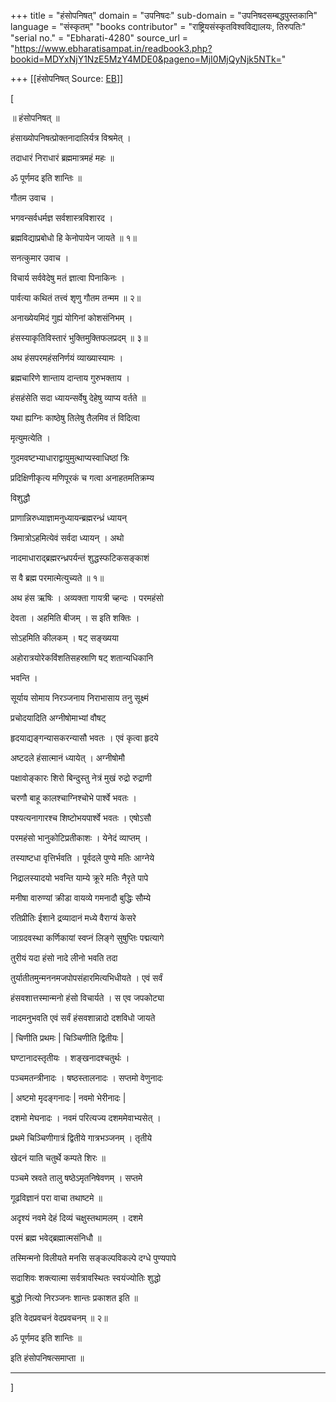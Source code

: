+++
title = "हंसोपनिषत्"
domain = "उपनिषदः"
sub-domain = "उपनिषदसम्बद्धपुस्तकानि"
language = "संस्कृतम्"
"books contributor" = "राष्ट्रियसंस्कृतविश्वविद्यालयः, तिरुपतिः"
"serial no." = "Ebharati-4280"
source_url = "https://www.ebharatisampat.in/readbook3.php?bookid=MDYxNjY1NzE5MzY4MDE0&pageno=MjI0MjQyNjk5NTk="

+++
[[हंसोपनिषत्	Source: [EB](https://www.ebharatisampat.in/readbook3.php?bookid=MDYxNjY1NzE5MzY4MDE0&pageno=MjI0MjQyNjk5NTk=)]]

\[





॥ हंसोपनिषत् ॥



हंसाख्योपनिषत्प्रोक्तनादालिर्यत्र विश्रमेत् ।

तदाधारं निराधारं ब्रह्ममात्रमहं महः ॥

ॐ पूर्णमद इति शान्तिः ॥

गौतम उवाच ।

भगवन्सर्वधर्मज्ञ सर्वशास्त्रविशारद ।

ब्रह्मविद्याप्रबोधो हि केनोपायेन जायते ॥ १॥

सनत्कुमार उवाच ।

विचार्य सर्ववेदेषु मतं ज्ञात्वा पिनाकिनः ।

पार्वत्या कथितं तत्त्वं शृणु गौतम तन्मम ॥ २॥

अनाख्येयमिदं गुह्यं योगिनां कोशसंनिभम् ।

हंसस्याकृतिविस्तारं भुक्तिमुक्तिफलप्रदम् ॥ ३॥

अथ हंसपरमहंसनिर्णयं व्याख्यास्यामः ।

ब्रह्मचारिणे शान्ताय दान्ताय गुरुभक्ताय ।

हंसहंसेति सदा ध्यायन्सर्वेषु देहेषु व्याप्य वर्तते ॥

यथा ह्यग्निः काष्ठेषु तिलेषु तैलमिव तं विदित्वा

मृत्युमत्येति ।

गुदमवष्टभ्याधाराद्वायुमुत्थाप्यस्वाधिष्ठां त्रिः

प्रदिक्षिणीकृत्य मणिपूरकं च गत्वा अनाहतमतिक्रम्य

विशुद्धौ

प्राणान्निरुध्याज्ञामनुध्यायन्ब्रह्मरन्ध्रं ध्यायन्

त्रिमात्रोऽहमित्येवं सर्वदा ध्यायन् । अथो

नादमाधाराद्ब्रह्मरन्ध्रपर्यन्तं शुद्धस्फटिकसङ्काशं

स वै ब्रह्म परमात्मेत्युच्यते ॥ १॥

अथ हंस ऋषिः । अव्यक्ता गायत्री च्हन्दः । परमहंसो

देवता । अहमिति बीजम् । स इति शक्तिः ।

सोऽहमिति कीलकम् । षट् सङ्ख्यया

अहोरात्रयोरेकविंशतिसहस्राणि षट् शतान्यधिकानि

भवन्ति ।

सूर्याय सोमाय निरञ्जनाय निराभासाय तनु सूक्ष्मं

प्रचोदयादिति अग्नीषोमाभ्यां वौषट्

हृदयाद्यङ्गन्यासकरन्यासौ भवतः । एवं कृत्वा हृदये

अष्टदले हंसात्मानं ध्यायेत् । अग्नीषोमौ

पक्षावोङ्कारः शिरो बिन्दुस्तु नेत्रं मुखं रुद्रो रुद्राणी

चरणौ बाहू कालश्चाग्निश्चोभे पार्श्वे भवतः ।

पश्यत्यनागारश्च शिष्टोभयपार्श्वे भवतः । एषोऽसौ

परमहंसो भानुकोटिप्रतीकाशः । येनेदं व्याप्तम् ।

तस्याष्टधा वृत्तिर्भवति । पूर्वदले पुण्ये मतिः आग्नेये

निद्रालस्यादयो भवन्ति याम्ये क्रूरे मतिः नैरृते पापे

मनीषा वारुण्यां क्रीडा वायव्ये गमनादौ बुद्धिः सौम्ये

रतिप्रीतिः ईशाने द्रव्यादानं मध्ये वैराग्यं केसरे

जाग्रदवस्था कर्णिकायां स्वप्नं लिङ्गे सुषुप्तिः पद्मत्यागे

तुरीयं यदा हंसो नादे लीनो भवति तदा

तुर्यातीतमुन्मननमजपोपसंहारमित्यभिधीयते । एवं सर्वं

हंसवशात्तस्मान्मनो हंसो विचार्यते । स एव जपकोट्या

नादमनुभवति एवं सर्वं हंसवशान्नादो दशविधो जायते

| चिणीति प्रथमः | चिञ्चिणीति द्वितीयः |

घण्टानादस्तृतीयः । शङ्खनादश्चतुर्थः ।

पञ्चमतन्त्रीनादः । षष्ठस्तालनादः । सप्तमो वेणुनादः

| अष्टमो मृदङ्गनादः | नवमो भेरीनादः |

दशमो मेघनादः । नवमं परित्यज्य दशममेवाभ्यसेत् ।

प्रथमे चिञ्चिणीगात्रं द्वितीये गात्रभञ्जनम् । तृतीये

खेदनं याति चतुर्थे कम्पते शिरः ॥

पञ्चमे स्रवते तालु षष्ठेऽमृतनिषेवणम् । सप्तमे

गूढविज्ञानं परा वाचा तथाष्टमे ॥

अदृश्यं नवमे देहं दिव्यं चक्षुस्तथामलम् । दशमे

परमं ब्रह्म भवेद्ब्रह्मात्मसंनिधौ ॥

तस्मिन्मनो विलीयते मनसि सङ्कल्पविकल्पे दग्धे पुण्यपापे

सदाशिवः शक्त्यात्मा सर्वत्रावस्थितः स्वयंज्योतिः शुद्धो

बुद्धो नित्यो निरञ्जनः शान्तः प्रकाशत इति ॥

इति वेदप्रवचनं वेदप्रवचनम् ॥ २॥

ॐ पूर्णमद इति शान्तिः ॥

इति हंसोपनिषत्समाप्ता ॥

------------------------














\]
